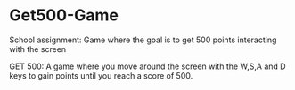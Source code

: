 # Get500-Game
School assignment: Game where the goal is to get 500 points interacting with the screen 

GET 500:
    A game where you move around the screen
    with the W,S,A and D keys to gain points
    until you reach a score of 500.
